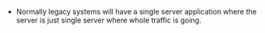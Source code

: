 - Normally legacy systems will have a single server application where the server is just single server where whole traffic is going.
